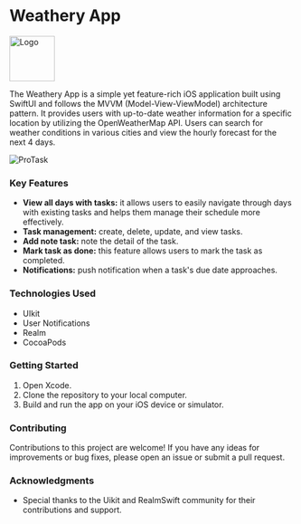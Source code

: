 # Weathery App
<img src="https://github.com/user-attachments/assets/350c5436-c415-493b-9753-ee97b36900fa" alt="Logo" width="80" height="80">

The Weathery App is a simple yet feature-rich iOS application built using SwiftUI and follows the MVVM (Model-View-ViewModel) architecture pattern. It provides users with up-to-date weather information for a specific location by utilizing the OpenWeatherMap API. Users can search for weather conditions in various cities and view the hourly forecast for the next 4 days. 

![ProTask](https://github.com/user-attachments/assets/83cd0ee1-cabe-46ea-8bb7-01fbdb41046d)



### Key Features

- **View all days with tasks:** it allows users to easily navigate through days with existing tasks and helps them manage their schedule more effectively.
- **Task management:** create, delete, update, and view tasks.
- **Add note task:** note the detail of the task.
- **Mark task as done:** this feature allows users to mark the task as completed.
- **Notifications:** push notification when a task's due date approaches.
### Technologies Used

- UIkit
- User Notifications
- Realm
- CocoaPods

### Getting Started

1. Open Xcode.
2. Clone the repository to your local computer.
3. Build and run the app on your iOS device or simulator.

### Contributing

Contributions to this project are welcome! If you have any ideas for improvements or bug fixes, please open an issue or submit a pull request.

### Acknowledgments
- Special thanks to the Uikit and RealmSwift community for their contributions and support.
